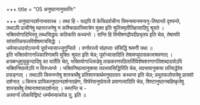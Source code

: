 +++
title = "05 अनुष्ठानानुपपत्तिः"

+++
अनुष्ठानदर्शनाभावाच्च । तथा हि - यद्यपि ये केचिदर्वाचीना विमन्यमानमप्यनु-तिष्ठन्तो दृश्यन्ते, तथाऽपि प्राचीनेषु महत्तरजनेषु न कश्चित्प्रपत्तिमात्रेण मुक्त इति श्रुतिस्मृतीतिहासादिपु श्रूयते । भक्तियोगादिभिस्तु लब्धसिद्धयः कतिकति कथ्यन्ते । सन्ति हि विभीषणद्रौपदीप्रभृतय इति चेन्न, तेषामपि सांसारिकफलविशेषमात्रसिद्धेः ।  
धर्मव्याधादयोऽप्यन्ये पूर्वाभ्यासाज्जुगुप्सिते । वर्णावरत्वे संप्राप्ताः संसिद्धिं श्रमणी यथा ॥  
इति भक्तियोगानधिकारिणामपि मुक्तिः श्रूयत इति चेन्न; पूर्वाभ्यासादिति तेषामप्युपासकत्वश्रवणात् । क्षत्रबन्धुमुचुकुन्दादिषु का वार्तेति चेत्, भक्तियोगाधिरूढेषु तत्प्रकरणपठितार्तिविशेषशरणागतिशब्दादयोऽपि भक्तिनिष्ठत्वेऽपि न विरुध्यन्ते । भक्तिनिष्ठत्वानुक्त्या तदभावसिद्धिरिति चेन्न, तदभावानुक्त्या तत्सिद्धेरेव प्रसङ्गात् । तथाऽपि किमनन्तेषु शास्त्रार्थेषु प्रतिशास्त्रार्थमनुष्ठातारः कथ्यन्त इति चेन्न; प्रभूतफलोपायेषु प्रायशो दर्शनात् ॥ किमत्र प्रायिकानुष्ठानदर्शनाग्रहेण, विघेरेवानुष्ठेयत्वे प्रमाणत्वादिति चेन्न, शिष्टानुष्ठानबहिष्कृतेषु शास्त्रार्थेषु तेष्वनाश्वासदर्शनात् । स्मरन्ति च -  
अस्वर्ग्यं लोकविद्विष्टं धर्म्यमप्याचरेन्न तु, इति ॥